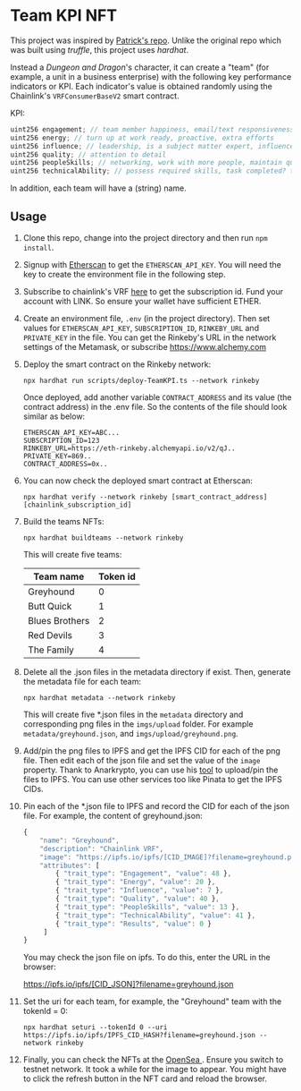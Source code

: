# Team KPI NFT

This project was inspired by [Patrick's repo](https://github.com/PatrickAlphaC/dungeons-and-dragons-nft).
Unlike the original repo which was built using _truffle_, this project uses _hardhat_.

Instead a _Dungeon and Dragon_'s character, it can create a "team" (for example, a unit in a business enterprise) with the following key performance indicators or KPI. Each indicator's value is obtained randomly using the Chainlink's `VRFConsumerBaseV2` smart contract.

KPI:

```js
uint256 engagement; // team member happiness, email/text responsiveness, external interaction
uint256 energy; // turn up at work ready, proactive, extra efforts
uint256 influence; // leadership, is a subject matter expert, influence peers, respectful
uint256 quality; // attention to detail
uint256 peopleSkills; // networking, work with more people, maintain quality deliverables
uint256 technicalAbility; // possess required skills, task completed? task complexity?
```

In addition, each team will have a (string) name.

## Usage

1. Clone this repo, change into the project directory and then run `npm install`.
2. Signup with [Etherscan](https://etherscan.io/) to get the `ETHERSCAN_API_KEY`. You will need the key to create the environment file in the following step.
3. Subscribe to chainlink's VRF [here](https://vrf.chain.link/) to get the subscription id. Fund your account with LINK. So ensure your wallet have sufficient ETHER.
4. Create an environment file, `.env` (in the project directory). Then set values for `ETHERSCAN_API_KEY`, `SUBSCRIPTION_ID`, `RINKEBY_URL` and `PRIVATE_KEY` in the file. You can get the Rinkeby's URL in the network settings of the Metamask, or subscribe https://www.alchemy.com
5. Deploy the smart contract on the Rinkeby network:

   `npx hardhat run scripts/deploy-TeamKPI.ts --network rinkeby`

   Once deployed, add another variable `CONTRACT_ADDRESS` and its value (the contract address) in the .env file. So the contents of the file should look similar as below:

   ```
   ETHERSCAN_API_KEY=ABC...
   SUBSCRIPTION_ID=123
   RINKEBY_URL=https://eth-rinkeby.alchemyapi.io/v2/qJ..
   PRIVATE_KEY=869..
   CONTRACT_ADDRESS=0x..
   ```

6. You can now check the deployed smart contract at Etherscan:

   ```
   npx hardhat verify --network rinkeby [smart_contract_address] [chainlink_subscription_id]
   ```

7. Build the teams NFTs:

   `npx hardhat buildteams --network rinkeby`

   This will create five teams:

   | Team name      | Token id |
   | -------------- | -------- |
   | Greyhound      | 0        |
   | Butt Quick     | 1        |
   | Blues Brothers | 2        |
   | Red Devils     | 3        |
   | The Family     | 4        |

8. Delete all the .json files in the metadata directory if exist. Then, generate the metadata file for each team:

   ```
   npx hardhat metadata --network rinkeby
   ```

   This will create five \*.json files in the `metadata` directory and corresponding png files in the `imgs/upload` folder. For example `metadata/greyhound.json`, and `imgs/upload/greyhound.png`.

9. Add/pin the png files to IPFS and get the IPFS CID for each of the png file. Then edit each of the json file and set the value of the `image` property. Thank to Anarkrypto, you can use his [tool](https://anarkrypto.github.io/upload-files-to-ipfs-from-browser-panel/public/) to upload/pin the files to IPFS. You can use other services too like Pinata to get the IPFS CIDs.
10. Pin each of the \*.json file to IPFS and record the CID for each of the json file. For example, the content of greyhound.json:

    ```javascript
    {
        "name": "Greyhound",
        "description": "Chainlink VRF",
        "image": "https://ipfs.io/ipfs/[CID_IMAGE]?filename=greyhound.png",
        "attributes": [
            { "trait_type": "Engagement", "value": 48 },
            { "trait_type": "Energy", "value": 20 },
            { "trait_type": "Influence", "value": 7 },
            { "trait_type": "Quality", "value": 40 },
            { "trait_type": "PeopleSkills", "value": 13 },
            { "trait_type": "TechnicalAbility", "value": 41 },
            { "trait_type": "Results", "value": 0 }
         ]
    }
    ```

    You may check the json file on ipfs. To do this, enter the URL in the browser:

    https://ipfs.io/ipfs/[CID_JSON]?filename=greyhound.json

11. Set the uri for each team, for example, the "Greyhound" team with the tokenId = 0:

    ```
    npx hardhat seturi --tokenId 0 --uri https://ipfs.io/ipfs/IPFS_CID_HASH?filename=greyhound.json --network rinkeby
    ```

12. Finally, you can check the NFTs at the [ OpenSea ](https://opensea.io/). Ensure you switch to testnet network. It took a while for the image to appear. You might have to click the refresh button in the NFT card and reload the browser.
